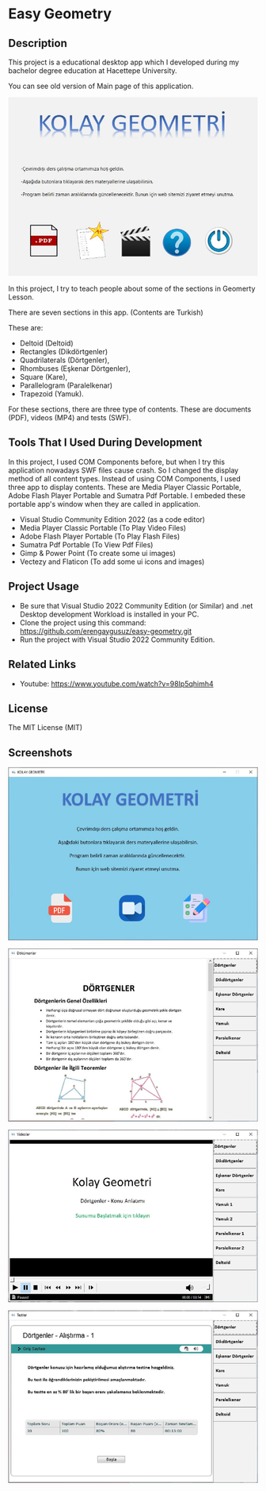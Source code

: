 # Easy Geometry

## Description

This project is a educational desktop app which I developed during my bachelor degree education at Hacettepe University.

You can see old version of Main page of this application.

![Alt text](/images/old-easy-geometry.jpg)

In this project, I try to teach people about some of the sections in Geomerty Lesson. 

There are seven sections in this app. (Contents are Turkish) 

These are:

* Deltoid (Deltoid)
* Rectangles (Dikdörtgenler)
* Quadrilaterals (Dörtgenler), 
* Rhombuses (Eşkenar Dörtgenler), 
* Square (Kare), 
* Parallelogram (Paralelkenar) 
* Trapezoid (Yamuk).

For these sections, there are three type of contents. These are documents (PDF), videos (MP4) and tests (SWF).

## Tools That I Used During Development

In this project, I used COM Components before, but when I try this application nowadays SWF files cause crash. So I changed the display method of all content types. Instead of using COM Components, I used three app to display contents. These are Media Player Classic Portable, Adobe Flash Player Portable and Sumatra Pdf Portable. I embeded these portable app's window when they are called in application. <br>

* Visual Studio Community Edition 2022 (as a code editor)
* Media Player Classic Portable (To Play Video Files)
* Adobe Flash Player Portable (To Play Flash Files)
* Sumatra Pdf Portable (To View Pdf Files)
* Gimp & Power Point (To create some ui images)
* Vectezy and Flaticon (To add some ui icons and images)

## Project Usage

* Be sure that Visual Studio 2022 Community Edition (or Similar) and .net Desktop development Workload is installed in your PC.
* Clone the project using this command: https://github.com/erengaygusuz/easy-geometry.git
* Run the project with Visual Studio 2022 Community Edition.

## Related Links

* Youtube: https://www.youtube.com/watch?v=98Ip5qhimh4

## License

The MIT License (MIT)

## Screenshots

![Alt text](/images/easy-geometry-1.jpg)

![Alt text](/images/easy-geometry-2.jpg)

![Alt text](/images/easy-geometry-3.jpg)

![Alt text](/images/easy-geometry-4.jpg)

